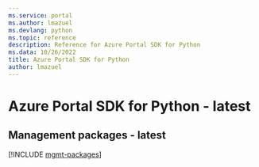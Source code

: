 ```yaml
---
ms.service: portal
ms.author: lmazuel
ms.devlang: python
ms.topic: reference
description: Reference for Azure Portal SDK for Python
ms.data: 10/26/2022
title: Azure Portal SDK for Python
author: lmazuel
---
```

# Azure Portal SDK for Python - latest

## Management packages - latest
[!INCLUDE [mgmt-packages](portal-mgmt-index.md)]